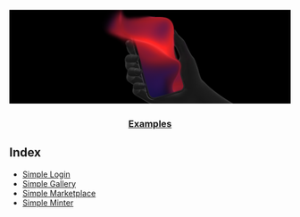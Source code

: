 <p align="center">
  <a href="https://mintbase.io">
    <img src="./assets/mb-logo.png" style="object-fit: cover">
    <h3 align="center">Examples</h3>
  </a>
</p>

## Index

- [Simple Login](./simple-login)
- [Simple Gallery](./simple-gallery)
- [Simple Marketplace](./simple-marketplace)
- [Simple Minter](./simple-minter)
